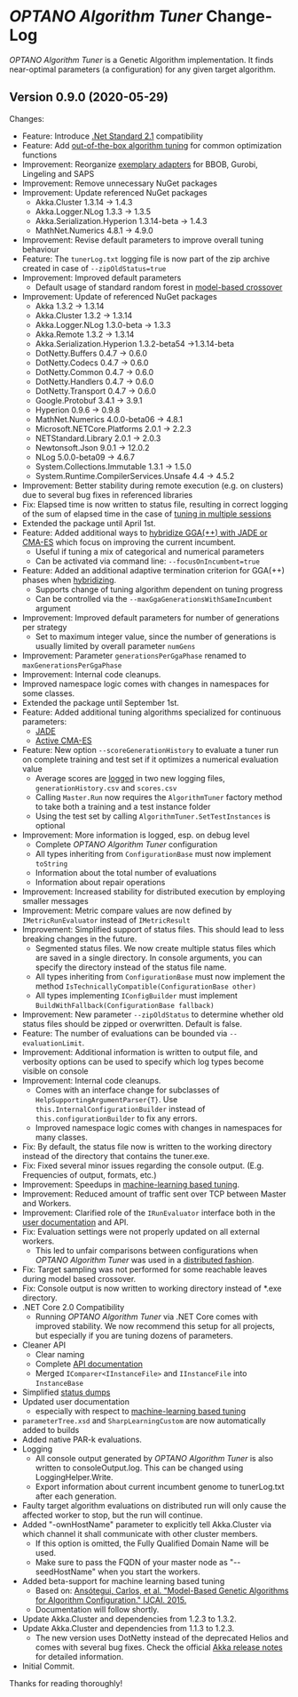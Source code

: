 # _OPTANO Algorithm Tuner_ Change-Log

_OPTANO Algorithm Tuner_ is a Genetic Algorithm implementation. It finds near-optimal parameters (a configuration) for any given target algorithm. 

## Version 0.9.0 (2020-05-29)

Changes:

- Feature: Introduce [.Net Standard 2.1](https://docs.microsoft.com/dotnet/standard/net-standard) compatibility
- Feature: Add [out-of-the-box algorithm tuning](userDoc/basic_usage.md)  for common optimization functions
- Improvement: Reorganize [exemplary adapters](userDoc/examples.md) for BBOB, Gurobi, Lingeling and SAPS
- Improvement: Remove unnecessary NuGet packages
- Improvement: Update referenced NuGet packages
    - Akka.Cluster 1.3.14 -> 1.4.3
    - Akka.Logger.NLog 1.3.3 -> 1.3.5
    - Akka.Serialization.Hyperion 1.3.14-beta -> 1.4.3
    - MathNet.Numerics 4.8.1 -> 4.9.0
- Improvement: Revise default parameters to improve overall tuning behaviour
- Feature: The `tunerLog.txt` logging file is now part of the zip archive created in case of `--zipOldStatus=true`
- Improvement: Improved default parameters
    - Default usage of standard random forest in [model-based crossover](userDoc/model_based_crossover.md)
- Improvement: Update of referenced NuGet packages
    - Akka 1.3.2 -> 1.3.14
    - Akka.Cluster 1.3.2 -> 1.3.14
    - Akka.Logger.NLog 1.3.0-beta -> 1.3.3
    - Akka.Remote 1.3.2 -> 1.3.14
    - Akka.Serialization.Hyperion 1.3.2-beta54 ->1.3.14-beta
    - DotNetty.Buffers 0.4.7 -> 0.6.0
    - DotNetty.Codecs 0.4.7 -> 0.6.0
    - DotNetty.Common 0.4.7 -> 0.6.0
    - DotNetty.Handlers 0.4.7 -> 0.6.0
    - DotNetty.Transport 0.4.7 -> 0.6.0
    - Google.Protobuf 3.4.1 -> 3.9.1
    - Hyperion 0.9.6 -> 0.9.8
    - MathNet.Numerics 4.0.0-beta06 -> 4.8.1
    - Microsoft.NETCore.Platforms 2.0.1 -> 2.2.3
    - NETStandard.Library 2.0.1 -> 2.0.3
    - Newtonsoft.Json 9.0.1 -> 12.0.2
    - NLog 5.0.0-beta09 -> 4.6.7
    - System.Collections.Immutable 1.3.1 -> 1.5.0
    - System.Runtime.CompilerServices.Unsafe 4.4 -> 4.5.2
- Improvement: Better stability during remote execution (e.g. on clusters) due to several bug fixes in referenced libraries
- Fix: Elapsed time is now written to status file, resulting in correct logging of the sum of elapsed time in the case of [tuning in multiple sessions](userDoc/statusdump.md)
- Extended the package until April 1st.
- Feature: Added additional ways to [hybridize GGA(++) with JADE or CMA-ES](userDoc/algorithms.md#hybridization) which focus on improving the current incumbent.
    - Useful if tuning a mix of categorical and numerical parameters
    - Can be activated via command line: `--focusOnIncumbent=true`
- Feature: Added an additional adaptive termination criterion for GGA(++) phases when [hybridizing](userDoc/algorithms.md#hybridization).
    - Supports change of tuning algorithm dependent on tuning progress
    - Can be controlled via the `--maxGgaGenerationsWithSameIncumbent` argument
- Improvement: Improved default parameters for number of generations per strategy
    - Set to maximum integer value, since the number of generations is usually limited by overall parameter `numGens`
- Improvement: Parameter `generationsPerGgaPhase` renamed to `maxGenerationsPerGgaPhase`
- Improvement: Internal code cleanups.
 - Improved namespace logic comes with changes in namespaces for some classes.
- Extended the package until September 1st.
- Feature: Added additional tuning algorithms specialized for continuous parameters:
	-  [JADE](userDoc/algorithms.md#jade) 
	-  [Active CMA-ES](userDoc/algorithms.md#active-cma-es) 
- Feature: New option `--scoreGenerationHistory` to evaluate a tuner run on complete training and test set if it optimizes a numerical evaluation value
    - Average scores are [logged](userDoc/logging.md) in two new logging files, `generationHistory.csv` and `scores.csv`
    - Calling `Master.Run` now requires the `AlgorithmTuner` factory method to take both a training and a test instance folder
    - Using the test set by calling `AlgorithmTuner.SetTestInstances` is optional
- Improvement: More information is logged, esp. on debug level 
    - Complete _OPTANO Algorithm Tuner_ configuration
     - All types inheriting from `ConfigurationBase` must now implement `toString`
    - Information about the total number of evaluations
    - Information about repair operations
- Improvement: Increased stability for distributed execution by employing smaller messages
- Improvement: Metric compare values are now defined by `IMetricRunEvaluator` instead of `IMetricResult`
- Improvement: Simplified support of status files. This should lead to less breaking changes in the future. 
    - Segmented status files. We now create multiple status files which are saved in a single directory. In console arguments, you can specify the directory instead of the status file name.
    - All types inheriting from `ConfigurationBase` must now implement the method `IsTechnicallyCompatible(ConfigurationBase other)`
    - All types implementing `IConfigBuilder` must implement `BuildWithFallback(ConfigurationBase fallback)`
- Improvement: New parameter `--zipOldStatus` to determine whether old status files should be zipped or overwritten. Default is false.
- Feature: The number of evaluations can be bounded via `--evaluationLimit`.
- Improvement: Additional information is written to output file, and verbosity options can be used to specify which log types become visible on console
- Improvement: Internal code cleanups.
    - Comes with an interface change for subclasses of `HelpSupportingArgumentParser{T}`. Use `this.InternalConfigurationBuilder` instead of `this.configurationBuilder` to fix any errors.
    - Improved namespace logic comes with changes in namespaces for many classes.
- Fix: By default, the status file now is written to the working directory instead of the directory that contains the tuner.exe.
- Fix: Fixed several minor issues regarding the console output. (E.g. Frequencies of output, formats, etc.)
- Improvement: Speedups in  [machine-learning based tuning](userDoc/model_based_crossover.md).
- Improvement: Reduced amount of traffic sent over TCP between Master and Workers.
- Improvement: Clarified role of the `IRunEvaluator` interface both in the [user documentation](userDoc/advanced.md#evaluator) and API.
- Fix: Evaluation settings were not properly updated on all external workers.
    - This led to unfair comparisons between configurations when *OPTANO Algorithm Tuner* was used in a [distributed fashion](userDoc/distributed.md).
- Fix: Target sampling was not performed for some reachable leaves during model based crossover.
- Fix: Console output is now written to working directory instead of *.exe directory.
- .NET Core 2.0 Compatibility
    - Running *OPTANO Algorithm Tuner*  via .NET Core comes with improved stability. We now recommend this setup for all projects, but especially if you are tuning dozens of parameters.
- Cleaner API
    - Clear naming
    - Complete [API documentation](api/index.md)
    - Merged `IComparer<IInstanceFile>` and `IInstanceFile` into `InstanceBase`
- Simplified  [status dumps](userDoc/statusdump.md) 
- Updated user documentation
	- especially with respect to [machine-learning based tuning](userDoc/model_based_crossover.md)
- `parameterTree.xsd` and `SharpLearningCustom`  are now automatically added to builds
- Added native PAR-k evaluations.
- Logging
    - All console output generated by _OPTANO Algorithm Tuner_ is also written to consoleOutput.log. This can be changed using LoggingHelper.Write.
    - Export information about current incumbent genome to tunerLog.txt after each generation.
- Faulty target algorithm evaluations on distributed run will only cause the affected worker to stop, but the run will continue.
- Added "-ownHostName" parameter to explicitly tell Akka.Cluster via which channel it shall communicate with other cluster members.
    - If this option is omitted, the Fully Qualified Domain Name will be used.
    - Make sure to pass the FQDN of your master node as "--seedHostName" when you start the workers.
- Added beta-support for machine learning based tuning
    - Based on: [Ansótegui, Carlos, et al. "Model-Based Genetic Algorithms for Algorithm Configuration." IJCAI. 2015.](http://www.aaai.org/ocs/index.php/IJCAI/IJCAI15/paper/download/11435/10765)
    - Documentation will follow shortly.
- Update Akka.Cluster and dependencies from 1.2.3 to 1.3.2.
- Update Akka.Cluster and dependencies from 1.1.3 to 1.2.3.
    - The new version uses DotNetty instead of the deprecated Helios and comes with several bug fixes. Check the official [Akka release notes](https://github.com/akkadotnet/akka.net/releases) for detailed information.
- Initial Commit. 

Thanks for reading thoroughly!